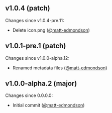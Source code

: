 ## v1.0.4 (patch)

Changes since v1.0.4-pre.11:

- Delete icon.png ([@matt-edmondson](https://github.com/matt-edmondson))

## v1.0.1-pre.1 (patch)

Changes since v1.0.0-alpha.12:

- Renamed metadata files ([@matt-edmondson](https://github.com/matt-edmondson))

## v1.0.0-alpha.2 (major)

Changes since 0.0.0.0:

- Initial commit ([@matt-edmondson](https://github.com/matt-edmondson))



